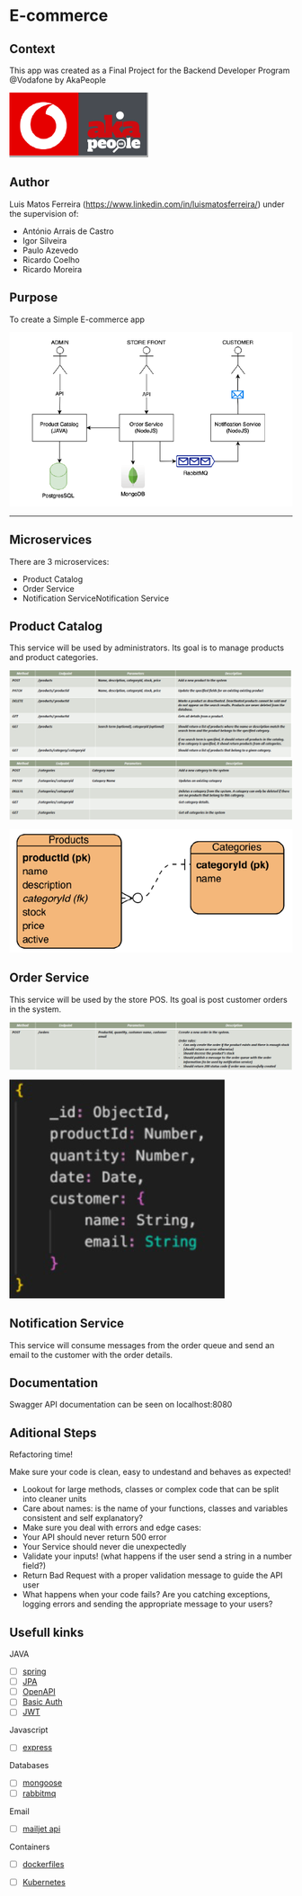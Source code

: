 # E-commerce

## Context

This app was created as a Final Project for the Backend Developer Program @Vodafone by AkaPeople

![Logo](/images/logo.PNG "Logo")

## Author

Luis Matos Ferreira (https://www.linkedin.com/in/luismatosferreira/)
    under the supervision of:

- António Arrais de Castro
- Igor Silveira
- Paulo Azevedo
- Ricardo Coelho
- Ricardo Moreira

## Purpose

To create a Simple E-commerce app


![Project Diagram](/images/diagram.PNG "Project Diagram")


***

## Microservices

There are 3 microservices:

- Product Catalog
- Order Service
- Notification ServiceNotification Service


## Product Catalog

This service will be used by administrators. 
Its goal is to manage products and product categories.

![Endpoints width="200"](/images/endpoints_productcatalog_products.PNG "endpoints")
![Endpoints ](/images/endpoints_productcatalog_categories.PNG "endpoints")

![Endpoints](/images/postgres.PNG "endpoints")


## Order Service

This service will be used by the store POS. 
Its goal is post customer orders in the system.

![Endpoints](/images/endpoints_orderservice.PNG "endpoints")

![Endpoints](/images/mongo.PNG "endpoints")


## Notification Service

This service will consume messages from the order queue and send
an email to the customer with the order details.


## Documentation

Swagger API documentation can be seen on localhost:8080



## Aditional Steps

Refactoring time!

Make sure your code is clean, easy to undestand and behaves as expected!
- Lookout for large methods, classes or complex code that can be split into cleaner units
- Care about names: is the name of your functions, classes and variables consistent and self explanatory?
- Make sure you deal with errors and edge cases:
- Your API should never return 500 error
- Your Service should never die unexpectedly
- Validate your inputs! (what happens if the user send a string in a number field?)
- Return Bad Request with a proper validation message to guide the API user
- What happens when your code fails? Are you catching exceptions, logging errors and sending the appropriate
message to your users?


## Usefull kinks
 

JAVA

- [ ] [spring](https://start.spring.io/)
- [ ] [JPA](https://spring.io/guides/gs/accessing-data-jpa/)
- [ ] [OpenAPI](https://www.baeldung.com/spring-rest-openapi-documentation)
- [ ] [Basic Auth](https://docs.spring.io/spring-security/reference/5.7.0-RC1/servlet/getting-started.html)
- [ ] [JWT](https://github.com/spring-projects/spring-security-samples/tree/main/servlet/spring-boot/java/jwt/login)

Javascript

- [ ] [express](https://expressjs.com/en/starter/generator.html)

Databases

- [ ] [mongoose](https://mongoosejs.com/docs/)
- [ ] [rabbitmq](https://www.rabbitmq.com/tutorials/tutorial-one-javascript.html)

Email

- [ ] [mailjet api](https://dev.mailjet.com/email/guides/send-api-v31/)

Containers

- [ ] [dockerfiles](https://docs.spring.io/spring-boot/docs/current/reference/htmlsingle/#container-images.dockerfiles)
- [ ] [Kubernetes](https://kubernetes.github.io/ingress-nginx/user-guide/nginx-configuration/annotations/)


